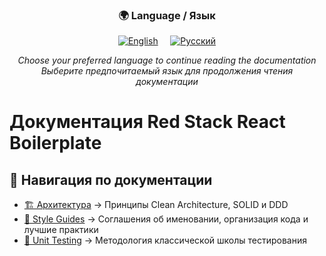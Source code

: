 <div align="center">
  <h3>🌍 Language / Язык</h3>
  <p>
    <a href="./README.md"><img src="https://img.shields.io/badge/🇺🇸_English-blue?style=for-the-badge" alt="English"/></a>
    &nbsp;&nbsp;&nbsp;
    <a href="./README.ru.md"><img src="https://img.shields.io/badge/🇷🇺_Русский-red?style=for-the-badge" alt="Русский"/></a>
  </p>
  <p>
    <em>Choose your preferred language to continue reading the documentation</em><br>
    <em>Выберите предпочитаемый язык для продолжения чтения документации</em>
  </p>
</div>

# Документация Red Stack React Boilerplate

## 📖 Навигация по документации

- [🏗 Архитектура](./architecture/) → Принципы Clean Architecture, SOLID и DDD
- [📏 Style Guides](./style-guides/) → Соглашения об именовании, организация кода и лучшие практики  
- [🧪 Unit Testing](./unit-testing/) → Методология классической школы тестирования
